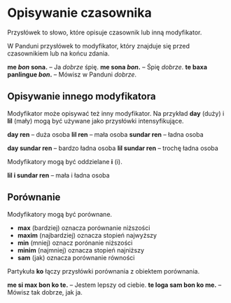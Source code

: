 # Opisywanie czasownika

Przysłówek to słowo, które opisuje czasownik lub inną modyfikator.

W Panduni przysłówek to modyfikator, który znajduje się przed czasownikiem lub na końcu zdania.

**me _bon_ sona.**
– Ja _dobrze_ śpię.
**me sona _bon_.**
– Śpię _dobrze_.
**te baxa panlingue _bon_.**
– Mówisz w Panduni _dobrze_.


## Opisywanie innego modyfikatora

Modyfikator może opisywać też inny modyfikator. Na przykład **day** (duży) i **lil** (mały) mogą być używane jako przysłówki intensyfikujące.

**day ren**
– duża osoba
**lil ren**
– mała osoba
**sundar ren**
– ładna osoba

**day sundar ren**
– bardzo ładna osoba
**lil sundar ren**
– trochę ładna osoba

Modyfikatory mogą być oddzielane **i** (i).

**lil i sundar ren**
– mała i ładna osoba


## Porównanie

Modyfikatory mogą być porównane.

- **max** (bardziej) oznacza porównanie niższości
- **maxim** (najbardziej) oznacza stopień najwyższy
- **min** (mniej) oznacz porónanie niższości
- **minim** (najmniej) oznacza stopień najniższy
- **sam** (jak) oznacza porównanie równości

Partykuła **ko** łączy przysłówki porównania z obiektem porównania.

**me si max bon ko te.**
– Jestem lepszy od ciebie.
**te loga sam bon ko me.**
– Mówisz tak dobrze, jak ja.

